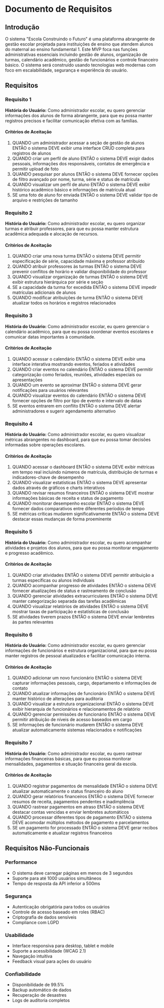 # Documento de Requisitos

## Introdução

O sistema "Escola Construindo o Futuro" é uma plataforma abrangente de gestão escolar projetada para instituições de ensino que atendem alunos do maternal ao ensino fundamental 1. Este MVP foca nas funções administrativas essenciais incluindo gestão de alunos, organização de turmas, calendário acadêmico, gestão de funcionários e controle financeiro básico. O sistema será construído usando tecnologias web modernas com foco em escalabilidade, segurança e experiência do usuário.

## Requisitos

### Requisito 1

**História do Usuário:** Como administrador escolar, eu quero gerenciar informações dos alunos de forma abrangente, para que eu possa manter registros precisos e facilitar comunicação efetiva com as famílias.

#### Critérios de Aceitação

1. QUANDO um administrador acessar a seção de gestão de alunos ENTÃO o sistema DEVE exibir uma interface CRUD completa para registros de alunos
2. QUANDO criar um perfil de aluno ENTÃO o sistema DEVE exigir dados pessoais, informações dos responsáveis, contatos de emergência e permitir upload de foto
3. QUANDO pesquisar por alunos ENTÃO o sistema DEVE fornecer opções de filtro avançado por nome, turma, série e status de matrícula
4. QUANDO visualizar um perfil de aluno ENTÃO o sistema DEVE exibir histórico acadêmico básico e informações de matrícula atual
5. SE uma foto de aluno for enviada ENTÃO o sistema DEVE validar tipo de arquivo e restrições de tamanho

### Requisito 2

**História do Usuário:** Como administrador escolar, eu quero organizar turmas e atribuir professores, para que eu possa manter estrutura acadêmica adequada e alocação de recursos.

#### Critérios de Aceitação

1. QUANDO criar uma nova turma ENTÃO o sistema DEVE permitir especificação de série, capacidade máxima e professor atribuído
2. QUANDO atribuir professores às turmas ENTÃO o sistema DEVE prevenir conflitos de horário e validar disponibilidade do professor
3. QUANDO visualizar organização de turmas ENTÃO o sistema DEVE exibir estrutura hierárquica por série e seção
4. SE a capacidade da turma for excedida ENTÃO o sistema DEVE impedir matrículas adicionais de alunos
5. QUANDO modificar atribuições de turma ENTÃO o sistema DEVE atualizar todos os horários e registros relacionados

### Requisito 3

**História do Usuário:** Como administrador escolar, eu quero gerenciar o calendário acadêmico, para que eu possa coordenar eventos escolares e comunicar datas importantes à comunidade.

#### Critérios de Aceitação

1. QUANDO acessar o calendário ENTÃO o sistema DEVE exibir uma interface interativa mostrando eventos, feriados e atividades
2. QUANDO criar eventos no calendário ENTÃO o sistema DEVE permitir categorização como feriados, reuniões, atividades especiais ou apresentações
3. QUANDO um evento se aproximar ENTÃO o sistema DEVE gerar notificações para usuários relevantes
4. QUANDO visualizar eventos do calendário ENTÃO o sistema DEVE fornecer opções de filtro por tipo de evento e intervalo de datas
5. SE eventos entrarem em conflito ENTÃO o sistema DEVE alertar administradores e sugerir agendamento alternativo

### Requisito 4

**História do Usuário:** Como administrador escolar, eu quero visualizar métricas abrangentes no dashboard, para que eu possa tomar decisões informadas sobre operações escolares.

#### Critérios de Aceitação

1. QUANDO acessar o dashboard ENTÃO o sistema DEVE exibir métricas em tempo real incluindo números de matrícula, distribuição de turmas e indicadores-chave de desempenho
2. QUANDO visualizar estatísticas ENTÃO o sistema DEVE apresentar dados através de gráficos e charts interativos
3. QUANDO revisar resumos financeiros ENTÃO o sistema DEVE mostrar informações básicas de receita e status de pagamento
4. QUANDO monitorar desempenho escolar ENTÃO o sistema DEVE fornecer dados comparativos entre diferentes períodos de tempo
5. SE métricas críticas mudarem significativamente ENTÃO o sistema DEVE destacar essas mudanças de forma proeminente

### Requisito 5

**História do Usuário:** Como administrador escolar, eu quero acompanhar atividades e projetos dos alunos, para que eu possa monitorar engajamento e progresso acadêmico.

#### Critérios de Aceitação

1. QUANDO criar atividades ENTÃO o sistema DEVE permitir atribuição a turmas específicas ou alunos individuais
2. QUANDO acompanhar progresso de atividades ENTÃO o sistema DEVE fornecer atualizações de status e rastreamento de conclusão
3. QUANDO gerenciar atividades extracurriculares ENTÃO o sistema DEVE manter categorização separada das tarefas acadêmicas
4. QUANDO visualizar relatórios de atividades ENTÃO o sistema DEVE mostrar taxas de participação e estatísticas de conclusão
5. SE atividades tiverem prazos ENTÃO o sistema DEVE enviar lembretes às partes relevantes

### Requisito 6

**História do Usuário:** Como administrador escolar, eu quero gerenciar informações de funcionários e estrutura organizacional, para que eu possa manter registros de pessoal atualizados e facilitar comunicação interna.

#### Critérios de Aceitação

1. QUANDO adicionar um novo funcionário ENTÃO o sistema DEVE capturar informações pessoais, cargo, departamento e informações de contato
2. QUANDO atualizar informações de funcionário ENTÃO o sistema DEVE manter histórico de alterações para auditoria
3. QUANDO visualizar a estrutura organizacional ENTÃO o sistema DEVE exibir hierarquia de funcionários e relacionamentos de relatório
4. QUANDO gerenciar permissões de funcionário ENTÃO o sistema DEVE permitir atribuição de níveis de acesso baseados em cargo
5. SE informações de funcionário mudarem ENTÃO o sistema DEVE atualizar automaticamente sistemas relacionados e notificações

### Requisito 7

**História do Usuário:** Como administrador escolar, eu quero rastrear informações financeiras básicas, para que eu possa monitorar mensalidades, pagamentos e situação financeira geral da escola.

#### Critérios de Aceitação

1. QUANDO registrar pagamentos de mensalidade ENTÃO o sistema DEVE atualizar automaticamente o status financeiro do aluno
2. QUANDO gerar relatórios financeiros ENTÃO o sistema DEVE fornecer resumos de receita, pagamentos pendentes e inadimplência
3. QUANDO rastrear pagamentos em atraso ENTÃO o sistema DEVE destacar contas vencidas e enviar lembretes automáticos
4. QUANDO processar diferentes tipos de pagamento ENTÃO o sistema DEVE acomodar múltiplos métodos de pagamento e parcelamentos
5. SE um pagamento for processado ENTÃO o sistema DEVE gerar recibos automaticamente e atualizar registros financeiros

## Requisitos Não-Funcionais

### Performance
- O sistema deve carregar páginas em menos de 3 segundos
- Suporte para até 1000 usuários simultâneos
- Tempo de resposta da API inferior a 500ms

### Segurança
- Autenticação obrigatória para todos os usuários
- Controle de acesso baseado em roles (RBAC)
- Criptografia de dados sensíveis
- Compliance com LGPD

### Usabilidade
- Interface responsiva para desktop, tablet e mobile
- Suporte a acessibilidade (WCAG 2.1)
- Navegação intuitiva
- Feedback visual para ações do usuário

### Confiabilidade
- Disponibilidade de 99.5%
- Backup automático de dados
- Recuperação de desastres
- Logs de auditoria completos